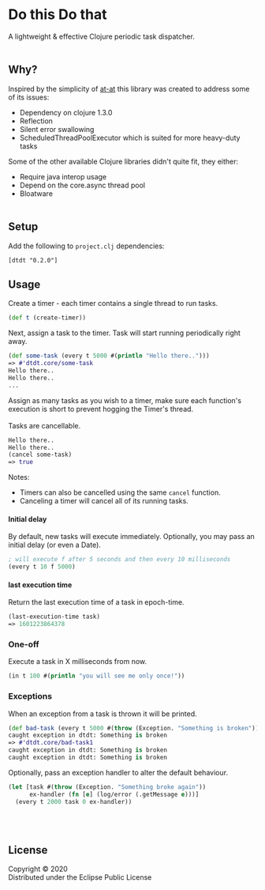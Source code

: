 # Do this Do that
A lightweight & effective Clojure periodic task dispatcher.
<br><br>
## Why?
Inspired by the simplicity of [at-at](https://github.com/overtone/at-at) this library was created to address some of its issues:
* Dependency on clojure 1.3.0
* Reflection
* Silent error swallowing
* ScheduledThreadPoolExecutor which is suited for more heavy-duty tasks

Some of the other available Clojure libraries didn't quite fit, they either:
* Require java interop usage
* Depend on the core.async thread pool
* Bloatware
<br><br>
## Setup
Add the following to `project.clj` dependencies:
```
[dtdt "0.2.0"]
```

## Usage
Create a timer - each timer contains a single thread to run tasks.
```clojure
(def t (create-timer))
```
Next, assign a task to the timer. Task will start running periodically right away.
```clojure
(def some-task (every t 5000 #(println "Hello there..")))
=> #'dtdt.core/some-task
Hello there..
Hello there..
...
```

Assign as many tasks as you wish to a timer, make sure each function's execution is short to prevent hogging the Timer's thread.
<br><br>
Tasks are cancellable.
```clojure
Hello there..
Hello there..
(cancel some-task)
=> true
```
Notes:
* Timers can also be cancelled using the same `cancel` function.
* Canceling a timer will cancel all of its running tasks.

#### Initial delay
By default, new tasks will execute immediately. Optionally, you may pass an initial delay (or even a Date).
```clojure
; will execute f after 5 seconds and then every 10 milliseconds
(every t 10 f 5000)
```

#### last execution time
Return the last execution time of a task in epoch-time.
```clojure
(last-execution-time task)
=> 1601223864378
```

### One-off
Execute a task in X milliseconds from now.
```clojure
(in t 100 #(println "you will see me only once!"))
```


### Exceptions
When an exception from a task is thrown it will be printed.
```clojure
(def bad-task (every t 5000 #(throw (Exception. "Something is broken"))))
caught exception in dtdt: Something is broken
=> #'dtdt.core/bad-task1
caught exception in dtdt: Something is broken
caught exception in dtdt: Something is broken
```

Optionally, pass an exception handler to alter the default behaviour.
```clojure
(let [task #(throw (Exception. "Something broke again"))
      ex-handler (fn [e] (log/error (.getMessage e)))] 
  (every t 2000 task 0 ex-handler))
```

<br><br>

## License

Copyright © 2020<br>
Distributed under the Eclipse Public License
